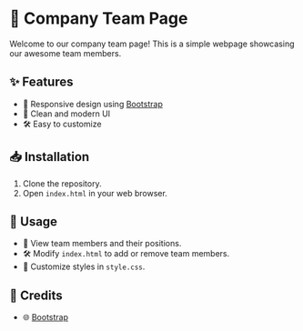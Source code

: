# 🏢 Company Team Page

Welcome to our company team page! This is a simple webpage showcasing our awesome team members.

## ✨ Features

- 📱 Responsive design using [Bootstrap](https://getbootstrap.com/)
- 🎨 Clean and modern UI
- 🛠️ Easy to customize

## 📥 Installation

1. Clone the repository.
2. Open `index.html` in your web browser.

## 🚀 Usage

- 👀 View team members and their positions.
- 🛠️ Modify `index.html` to add or remove team members.
- 🎨 Customize styles in `style.css`.

## 🙌 Credits

- 🌐 [Bootstrap](https://getbootstrap.com/)

